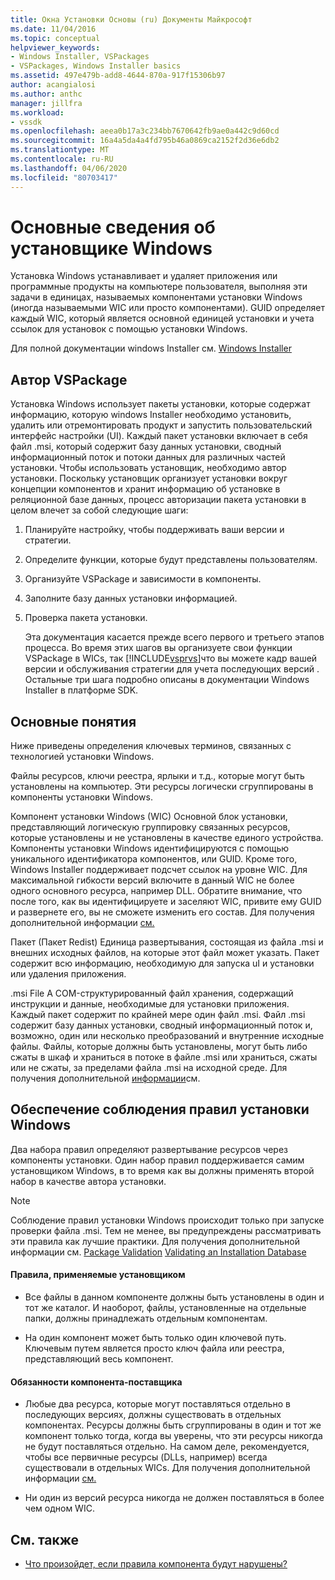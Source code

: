 ```yaml
---
title: Окна Установки Основы (ru) Документы Майкрософт
ms.date: 11/04/2016
ms.topic: conceptual
helpviewer_keywords:
- Windows Installer, VSPackages
- VSPackages, Windows Installer basics
ms.assetid: 497e479b-add8-4644-870a-917f15306b97
author: acangialosi
ms.author: anthc
manager: jillfra
ms.workload:
- vssdk
ms.openlocfilehash: aeea0b17a3c234bb7670642fb9ae0a442c9d60cd
ms.sourcegitcommit: 16a4a5da4a4fd795b46a0869ca2152f2d36e6db2
ms.translationtype: MT
ms.contentlocale: ru-RU
ms.lasthandoff: 04/06/2020
ms.locfileid: "80703417"
---
```

# <a name="windows-installer-basics"></a>Основные сведения об установщике Windows
Установка Windows устанавливает и удаляет приложения или программные продукты на компьютере пользователя, выполняя эти задачи в единицах, называемых компонентами установки Windows (иногда называемыми WIC или просто компонентами). GUID определяет каждый WIC, который является основной единицей установки и учета ссылок для установок с помощью установки Windows.

 Для полной документации windows Installer см. [Windows Installer](/previous-versions/2kt85ked(v=vs.120))

## <a name="authoring-a-vspackage"></a>Автор VSPackage
 Установка Windows использует пакеты установки, которые содержат информацию, которую windows Installer необходимо установить, удалить или отремонтировать продукт и запустить пользовательский интерфейс настройки (UI). Каждый пакет установки включает в себя файл .msi, который содержит базу данных установки, сводный информационный поток и потоки данных для различных частей установки. Чтобы использовать установщик, необходимо автор установки. Поскольку установщик организует установки вокруг концепции компонентов и хранит информацию об установке в реляционной базе данных, процесс авторизации пакета установки в целом влечет за собой следующие шаги:

1. Планируйте настройку, чтобы поддерживать ваши версии и стратегии.

2. Определите функции, которые будут представлены пользователям.

3. Организуйте VSPackage и зависимости в компоненты.

4. Заполните базу данных установки информацией.

5. Проверка пакета установки.

   Эта документация касается прежде всего первого и третьего этапов процесса. Во время этих шагов вы организуете свои функции VSPackage в WICs, так [!INCLUDE[vsprvs](../../code-quality/includes/vsprvs_md.md)]что вы можете кадр вашей версии и обслуживания стратегии для учета последующих версий . Остальные три шага подробно описаны в документации Windows Installer в платформе SDK.

## <a name="key-terms"></a>Основные понятия
 Ниже приведены определения ключевых терминов, связанных с технологией установки Windows.

 Файлы ресурсов, ключи реестра, ярлыки и т.д., которые могут быть установлены на компьютер. Эти ресурсы логически сгруппированы в компоненты установки Windows.

 Компонент установки Windows (WIC) Основной блок установки, представляющий логическую группировку связанных ресурсов, которые установлены и не установлены в качестве единого устройства. Компоненты установки Windows идентифицируются с помощью уникального идентификатора компонентов, или GUID. Кроме того, Windows Installer поддерживает подсчет ссылок на уровне WIC. Для максимальной гибкости версий включите в данный WIC не более одного основного ресурса, например DLL. Обратите внимание, что после того, как вы идентифицируете и заселяют WIC, привите ему GUID и развернете его, вы не сможете изменить его состав. Для получения дополнительной информации [см.](/windows/desktop/Msi/organizing-applications-into-components)

 Пакет (Пакет Redist) Единица развертывания, состоящая из файла .msi и внешних исходных файлов, на которые этот файл может указать. Пакет содержит всю информацию, необходимую для запуска uI и установки или удаления приложения.

 .msi File A COM-структурированный файл хранения, содержащий инструкции и данные, необходимые для установки приложения. Каждый пакет содержит по крайней мере один файл .msi. Файл .msi содержит базу данных установки, сводный информационный поток и, возможно, один или несколько преобразований и внутренние исходные файлы. Файлы, которые должны быть установлены, могут быть либо сжаты в шкаф и храниться в потоке в файле .msi или храниться, сжаты или не сжаты, за пределами файла .msi на исходной среде. Для получения дополнительной [информации](/windows/desktop/Msi/windows-installer-file-extensions)см.

## <a name="windows-installer-rules-enforcement"></a>Обеспечение соблюдения правил установки Windows
 Два набора правил определяют развертывание ресурсов через компоненты установки. Один набор правил поддерживается самим установщиком Windows, в то время как вы должны применять второй набор в качестве автора установки.

> [!NOTE]
> Соблюдение правил установки Windows происходит только при запуске проверки файла .msi. Тем не менее, вы предупреждены рассматривать эти правила как лучшие практики. Для получения дополнительной информации см. [Package Validation](/windows/desktop/Msi/package-validation) [Validating an Installation Database](/windows/desktop/Msi/validating-an-installation-database)

#### <a name="installer-enforced-rules"></a>Правила, применяемые установщиком

- Все файлы в данном компоненте должны быть установлены в один и тот же каталог. И наоборот, файлы, установленные на отдельные папки, должны принадлежать отдельным компонентам.

- На один компонент может быть только один ключевой путь. Ключевым путем является просто ключ файла или реестра, представляющий весь компонент.

#### <a name="component-provider-responsibilities"></a>Обязанности компонента-поставщика

- Любые два ресурса, которые могут поставляться отдельно в последующих версиях, должны существовать в отдельных компонентах. Ресурсы должны быть сгруппированы в один и тот же компонент только тогда, когда вы уверены, что эти ресурсы никогда не будут поставляться отдельно. На самом деле, рекомендуется, чтобы все первичные ресурсы (DLLs, например) всегда существовали в отдельных WICs. Для получения дополнительной информации [см.](/windows/desktop/Msi/defining-installer-components)

- Ни один из версий ресурса никогда не должен поставляться в более чем одном WIC.

## <a name="see-also"></a>См. также
- [Что произойдет, если правила компонента будут нарушены?](/windows/desktop/Msi/what-happens-if-the-component-rules-are-broken)

